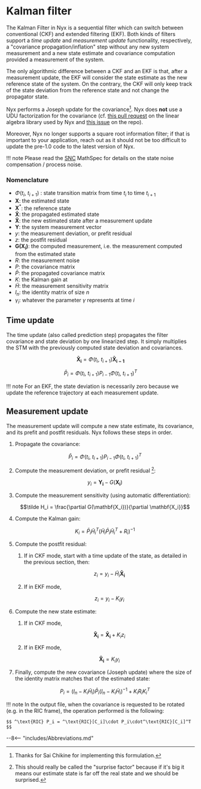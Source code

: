 # Kalman filter
The Kalman Filter in Nyx is a sequential filter which can switch between conventional (CKF) and extended filtering (EKF). Both kinds of filters support a _time update_ and _measurement update_ functionality, respectively, a "covariance propagation/inflation" step without any new system measurement and a new state estimate and covariance computation provided a measurement of the system.

The only algorithmic difference between a CKF and an EKF is that, after a measurement update, the EKF will consider the state estimate as the new reference state of the system. On the contrary, the CKF will only keep track of the state deviation from the reference state and not change the propagator state.

Nyx performs a Joseph update for the covariance[^1]. Nyx does **not** use a UDU factorization for the covariance (cf. [this pull request](https://github.com/dimforge/nalgebra/pull/766) on the linear algebra library used by Nyx and [this issue](https://gitlab.com/nyx-space/nyx/-/issues/164) on the repo).

Moreover, Nyx no longer supports a square root information filter; if that is important to your application, reach out as it should not be too difficult to update the pre-1.0 code to the latest version of Nyx.

!!! note
    Please read the [SNC](/MathSpec/navigation/snc/) MathSpec for details on the state noise compensation / process noise.

### Nomenclature
+ $\Phi(t_i,~t_{i+1})$ : state transition matrix from time $t_i$ to time $t_{i+1}$
+ $\mathbf{X}$: the estimated state
+ $\mathbf{X}^*$: the reference state
+ $\mathbf{\bar X}$: the propagated estimated state
+ $\mathbf{\hat X}$: the new estimated state after a measurement update
+ $\mathbf{Y}$: the system measurement vector
+ $y$: the measurement deviation, or prefit residual
+ $z$: the postfit residual
+ $\mathbf{G(\mathbf{X_i})}$: the computed measurement, i.e. the measurement computed from the estimated state
+ $R$: the measurement noise
+ $P$: the covariance matrix
+ $\bar P$: the propagated covariance matrix
+ $K$: the Kalman gain at
+ $\tilde H$: the measurement sensitivity matrix
+ $I_n$: the identity matrix of size _n_
+ $\gamma_i$: whatever the parameter $\gamma$ represents at time $i$

## Time update
The time update (also called prediction step) propagates the filter covariance and state deviation by one linearized step. It simply multiplies the STM with the previously computed state deviation and covariances.

$$\mathbf{\bar X_i} = \Phi(t_i,~t_{i+1}) \mathbf{\bar X_{i-1}}$$

$$\bar P_i = \Phi(t_i,~t_{i+1})P_{i-1}\Phi(t_i,~t_{i+1})^T$$

!!! note
    For an EKF, the state deviation is necessarily zero because we update the reference trajectory at each measurement update.

## Measurement update
The measurement update will compute a new state estimate, its covariance, and its prefit and postfit residuals. Nyx follows these steps in order.

1. Propagate the covariance:

    $$\bar P_i = \Phi(t_i,~t_{i+1})P_{i-1}\Phi(t_i,~t_{i+1})^T$$

1. Compute the measurement deviation, or prefit residual [^2]:

    $$y_i=\mathbf{Y_i}-G(\mathbf{X_i})$$

1. Compute the measurement sensitivity (using automatic differentiation):

    $$\tilde H_i = \frac{\partial G(\mathbf{X_i})}{\partial \mathbf{X_i}}$$

1. Compute the Kalman gain:

    $$K_i = \bar P_i \tilde H_i^T (\tilde H_i \bar P_i \tilde H_i^T+R_i)^{-1}$$

1. Compute the postfit residual:
    1. If in CKF mode, start with a time update of the state, as detailed in the previous section, then:

        $$z_i = y_i - \tilde H_i \mathbf{\bar X_i}$$

    2. If in EKF mode,

        $$z_i = y_i - K_i y_i$$

1. Compute the new state estimate:
    1. If in CKF mode,

        $$\mathbf{\hat X_i} = \mathbf{\bar X_i} + K_i z_i$$

    1. If in EKF mode,

        $$\mathbf{\hat X_i} = K_i y_i$$

1. Finally, compute the new covariance (Joseph update) where the size of the identity matrix matches that of the estimated state:

    $$P_i = (I_n - K_i \tilde H_i) \bar P_i (I_n - K_i \tilde H_i)^{-1} + K_i R_i K_i^T $$

!!! note
    In the output file, when the covariance is requested to be rotated (e.g. in the RIC frame), the operation performed is the following:

    $$ ^\text{RIC} P_i = ^\text{RIC}[C_i]\cdot P_i\cdot^\text{RIC}[C_i]^T $$

[^1]: Thanks for Sai Chikine for implementing this formulation.
[^2]: This should really be called the "surprise factor" because if it's big it means our estimate state is far off the real state and we should be surprised.

--8<-- "includes/Abbreviations.md"